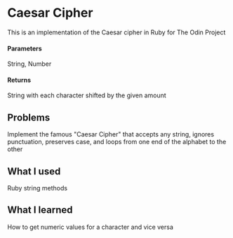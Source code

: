 # Caesar Cipher
This is an implementation of the Caesar cipher in Ruby for The Odin Project

#### Parameters
String, Number

#### Returns
String with each character shifted by the given amount

## Problems
Implement the famous "Caesar Cipher" that accepts any string, ignores punctuation, preserves case, and loops from one end of the alphabet to the other

## What I used
Ruby string methods

## What I learned
How to get numeric values for a character and vice versa
